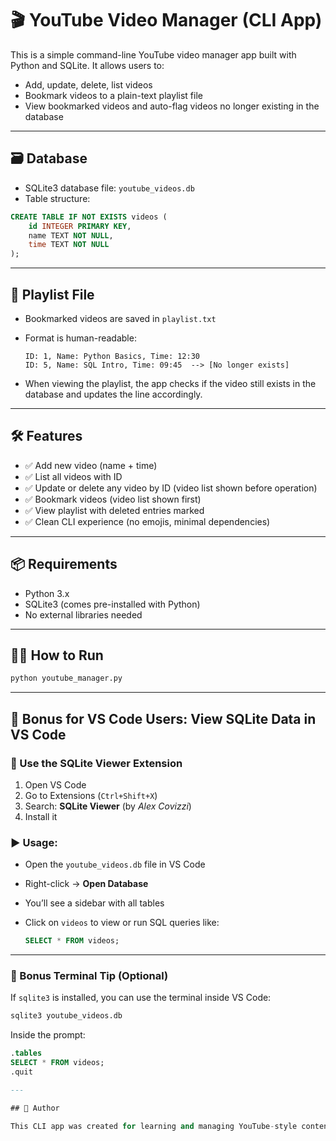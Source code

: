 # 🎬 YouTube Video Manager (CLI App)

This is a simple command-line YouTube video manager app built with Python and SQLite. It allows users to:

- Add, update, delete, list videos
- Bookmark videos to a plain-text playlist file
- View bookmarked videos and auto-flag videos no longer existing in the database

---

## 🗃️ Database

- SQLite3 database file: `youtube_videos.db`
- Table structure:

```sql
CREATE TABLE IF NOT EXISTS videos (
    id INTEGER PRIMARY KEY,
    name TEXT NOT NULL,
    time TEXT NOT NULL
);
````

---

## 📁 Playlist File

* Bookmarked videos are saved in `playlist.txt`
* Format is human-readable:

  ```
  ID: 1, Name: Python Basics, Time: 12:30
  ID: 5, Name: SQL Intro, Time: 09:45  --> [No longer exists]
  ```
* When viewing the playlist, the app checks if the video still exists in the database and updates the line accordingly.

---

## 🛠️ Features

* ✅ Add new video (name + time)
* ✅ List all videos with ID
* ✅ Update or delete any video by ID (video list shown before operation)
* ✅ Bookmark videos (video list shown first)
* ✅ View playlist with deleted entries marked
* ✅ Clean CLI experience (no emojis, minimal dependencies)

---

## 📦 Requirements

* Python 3.x
* SQLite3 (comes pre-installed with Python)
* No external libraries needed

---

## 🧑‍💻 How to Run

```bash
python youtube_manager.py
```

---

## 🧰 Bonus for VS Code Users: View SQLite Data in VS Code

### 🔌 Use the **SQLite Viewer** Extension

1. Open VS Code
2. Go to Extensions (`Ctrl+Shift+X`)
3. Search: **SQLite Viewer** (by *Alex Covizzi*)
4. Install it

### ▶️ Usage:

* Open the `youtube_videos.db` file in VS Code
* Right-click → **Open Database**
* You’ll see a sidebar with all tables
* Click on `videos` to view or run SQL queries like:

  ```sql
  SELECT * FROM videos;
  ```

---

### 🧪 Bonus Terminal Tip (Optional)

If `sqlite3` is installed, you can use the terminal inside VS Code:

```bash
sqlite3 youtube_videos.db
```

Inside the prompt:

```sql
.tables
SELECT * FROM videos;
.quit

---

## 📌 Author

This CLI app was created for learning and managing YouTube-style content with basic database skills and file handling.